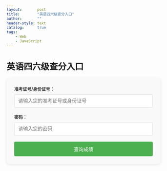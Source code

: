 ```yaml
---
layout:       post
title:        "英语四六级查分入口"
author:       ""
header-style: text
catalog:      true
tags:
    - Web
    - JavaScript
---
```


# 英语四六级查分入口

<form id="cet-login" class="login-form">
  <div class="form-group">
    <label for="username">准考证号/身份证号：</label>
    <input type="text" id="username" name="username" required placeholder="请输入您的准考证号或身份证号">
  </div>
  <div class="form-group">
    <label for="password">密码：</label>
    <input type="password" id="password" name="password" required placeholder="请输入您的密码">
  </div>
  <button type="submit" class="submit-btn">查询成绩</button>
</form>

<div id="score-result" style="display: none;">
  <h2>成绩查询结果</h2>
  < img id="cet-score-image" alt="四六级成绩单" style="max-width: 100%;">
</div>

<script>
document.getElementById('cet-login').addEventListener('submit', function(e) {
  e.preventDefault();
  
  // 获取输入的值（不进行验证）
  const username = document.getElementById('username').value;
  const password = document.getElementById('password').value;
  
  // 模拟成绩单展示（实际应用中应替换为真实成绩单URL）
  const scoreImage = document.getElementById('cet-score-image');
  scoreImage.src = "img/cet_score.jpeg?t=" + Date.now(); // 缓存刷新
  scoreImage.alt = `${username}的英语四六级成绩单`;
  
  // 显示结果区域
  document.getElementById('score-result').style.display = 'block';
  
  // 平滑滚动到结果区域
  document.getElementById('score-result').scrollIntoView({behavior: 'smooth'});
});
</script>

<style>
.login-form {
  max-width: 500px;
  margin: 20px auto;
  padding: 25px;
  background: #f9f9f9;
  border-radius: 8px;
  box-shadow: 0 2px 10px rgba(0,0,0,0.1);
}

.form-group {
  margin-bottom: 20px;
}

label {
  display: block;
  margin-bottom: 8px;
  font-weight: bold;
  color: #333;
}

input[type="text"],
input[type="password"] {
  width: 100%;
  padding: 12px;
  border: 1px solid #ddd;
  border-radius: 4px;
  font-size: 16px;
  box-sizing: border-box;
}

.submit-btn {
  background-color: #4CAF50;
  color: white;
  border: none;
  padding: 12px 20px;
  font-size: 16px;
  border-radius: 4px;
  cursor: pointer;
  width: 100%;
  transition: background-color 0.3s;
}

.submit-btn:hover {
  background-color: #45a049;
}
</style>
